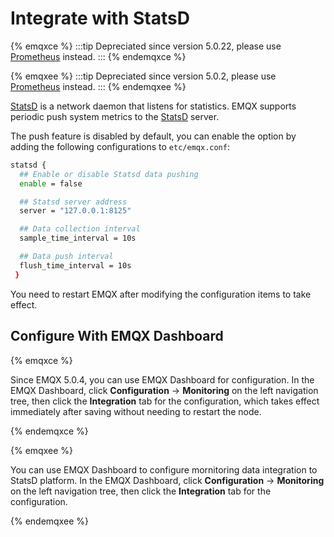 # Integrate with StatsD

{% emqxce %}
:::tip
Depreciated since version 5.0.22, please use [Prometheus](./prometheus.md) instead.
:::
{% endemqxce %}

{% emqxee %}
:::tip
Depreciated since version 5.0.2, please use [Prometheus](./prometheus.md) instead.
:::
{% endemqxee %}

[StatsD](https://github.com/statsd/statsd) is a network daemon that listens for statistics. EMQX supports periodic push system metrics to the [StatsD](https://github.com/statsd/statsd) server. 

The push feature is disabled by default, you can enable the option by adding the following configurations to `etc/emqx.conf`:

```bash
statsd {
  ## Enable or disable Statsd data pushing
  enable = false

  ## Statsd server address
  server = "127.0.0.1:8125"

  ## Data collection interval
  sample_time_interval = 10s

  ## Data push interval
  flush_time_interval = 10s
 }

```

You need to restart EMQX after modifying the configuration items to take effect.

## Configure With EMQX Dashboard

{% emqxce %}

Since EMQX 5.0.4, you can use EMQX Dashboard for configuration. In the EMQX Dashboard, click **Configuration** -> **Monitoring** on the left navigation tree, then click the **Integration** tab for the configuration, which takes effect immediately after saving without needing to restart the node.

{% endemqxce %}

{% emqxee %}

You can use EMQX Dashboard to configure mornitoring data integration to StatsD platform. In the EMQX Dashboard, click **Configuration** -> **Monitoring** on the left navigation tree, then click the **Integration** tab for the configuration.

{% endemqxee %}

